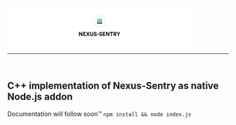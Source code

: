 [![Nexus-Sentry](/banner.svg)](https://github.com/nexus-devs)

- - - -
<br>

## C++ implementation of Nexus-Sentry as native Node.js addon
Documentation will follow soon™
`npm install && node index.js`
